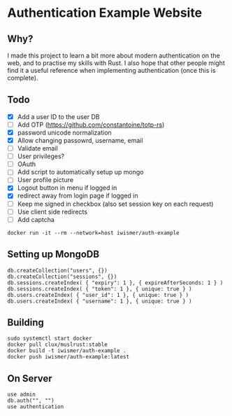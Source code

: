 # Authentication Example Website

## Why?

I made this project to learn a bit more about modern authentication on the web, and to practise my skills with Rust.
I also hope that other people might find it a useful reference when implementing authentication (once this is complete).

## Todo

- [x] Add a user ID to the user DB
- [ ] Add OTP (https://github.com/constantoine/totp-rs)
- [x] password unicode normalization
- [x] Allow changing passowrd, username, email
- [ ] Validate email
- [ ] User privileges?
- [ ] OAuth
- [ ] Add script to automatically setup up mongo
- [ ] User profile picture
- [x] Logout button in menu if logged in
- [x] redirect away from login page if logged in
- [ ] Keep me signed in checkbox (also set session key on each request)
- [ ] Use client side redirects
- [ ] Add captcha

`docker run -it --rm --network=host iwismer/auth-example`

## Setting up MongoDB

```
db.createCollection("users", {})
db.createCollection("sessions", {})
db.sessions.createIndex( { "expiry": 1 }, { expireAfterSeconds: 1 } )
db.sessions.createIndex( { "token": 1 }, { unique: true } )
db.users.createIndex( { "user_id": 1 }, { unique: true } )
db.users.createIndex( { "username": 1 }, { unique: true } )
```

## Building

```
sudo systemctl start docker
docker pull clux/muslrust:stable
docker build -t iwismer/auth-example .
docker push iwismer/auth-example:latest
```

## On Server

```
use admin
db.auth("", "")
use authentication
```
